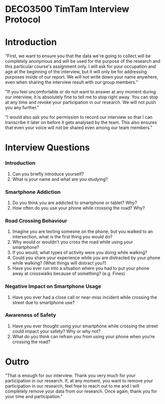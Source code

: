 # **DECO3500 TimTam Interview Protocol**

# Introduction

"First, we want to ensure you that the data we're going to collect will be completely anonymous and will be used for the purpose of the research and this particular course's assignment only. I will ask for your occupation and age at the beginning of the interview, but it will only be for addressing purposes inside of our report. We will not write down your name anywhere, even when sharing the interview result with our group members."

"If you feel uncomfortable or do not want to answer at any moment during our interview, it is absolutely fine to tell me to stop right away. You can stop at any time and revoke your participation in our research. We will not push you any further."  
		  
"I would also ask you for permission to record our interview so that I can transcribe it later on before it gets analysed by the team. This also ensures that even your voice will not be shared even among our team members."

# Interview Questions

### Introduction

1. Can you briefly introduce yourself?   
2. What is your name and what are you studying?

### Smartphone Addiction

1. Do you think you are addicted to smartphone or tablet? Why?  
2. How often do you use your phone while crossing the road? Why?

### Road Crossing Behaviour

1. Imagine you are texting someone on the phone, but you walked to an intersection, what is the first thing you would do?  
2. Why would or wouldn't you cross the road while using your smartphone?  
3. If you would, what types of activity were you doing while walking?  
4. Could you share your experience while you are distracted by your phone while walking? (What things will distract you?)  
5. Have you ever run into a situation where you had to put your phone away at crosswalks because of something? (e.g. Fines)

### Negative Impact on Smartphone Usage

1. Have you ever had a close call or near-miss incident while crossing the street due to smartphone use?

### Awareness of Safety

1. Have you ever thought using your smartphone while crossing the street could impact your safety? Why or why not?  
2. What do you think can refrain you from using your phone when you’re crossing the road?

# Outro

"That is enough for our interview. Thank you very much for your participation in our research. If, at any moment, you want to remove your participation in our research, feel free to reach out to me and I will completely remove your data from our research. Once again, thank you for your time and participation."

